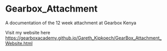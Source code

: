 # Gearbox_Attachment
A documentation of the 12 week attachment at Gearbox Kenya


Visit my website here https://gearboxacademy.github.io/Gareth_Kipkoech/GearBox_Attachment_Website.html
 
